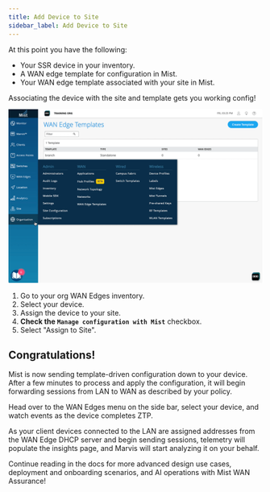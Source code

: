 ```yaml
---
title: Add Device to Site
sidebar_label: Add Device to Site
---
```


At this point you have the following:
* Your SSR device in your inventory.
* A WAN edge template for configuration in Mist.
* Your WAN edge template associated with your site in Mist.

Associating the device with the site and template gets you working config!

![Add network](/img/intro_wa_quickstart_site_assign.gif)

1. Go to your org WAN Edges inventory.
2. Select your device.
3. Assign the device to your site.
4. **Check the `Manage configuration with Mist`** checkbox.
5. Select "Assign to Site".

## Congratulations!
Mist is now sending template-driven configuration down to your device. After a few minutes to process and apply the configuration, it will begin forwarding sessions from LAN to WAN as described by your policy.

Head over to the WAN Edges menu on the side bar, select your device, and watch events as the device completes ZTP.

As your client devices connected to the LAN are assigned addresses from the WAN Edge DHCP server and begin sending sessions, telemetry will populate the insights page, and Marvis will start analyzing it on your behalf.

Continue reading in the docs for more advanced design use cases, deployment and onboarding scenarios, and AI operations with Mist WAN Assurance!

